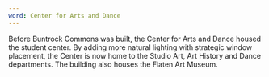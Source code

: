 ```yaml
---
word: Center for Arts and Dance
---
```


  Before Buntrock Commons was built, the Center for Arts and Dance housed the student center. By adding more natural lighting with strategic window placement, the Center is now home to the Studio Art, Art History and Dance departments. The building also houses the Flaten Art Museum.
